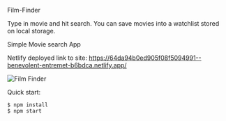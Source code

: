Film-Finder 

Type in movie and hit search. You can save movies into a watchlist stored on local storage.

Simple Movie search App

Netlify deployed link to site: https://64da94b0ed905f08f5094991--benevolent-entremet-b6bdca.netlify.app/

![Film Finder](https://github.com/Dukeyeboah/Film-Finder/assets/117697130/ec9977ca-f853-47cd-9224-925927bf0556)

Quick start:

```
$ npm install
$ npm start
````
